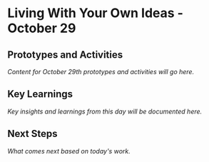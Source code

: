 # Living With Your Own Ideas - October 29

## Prototypes and Activities

*Content for October 29th prototypes and activities will go here.*

## Key Learnings

*Key insights and learnings from this day will be documented here.*

## Next Steps

*What comes next based on today's work.*

